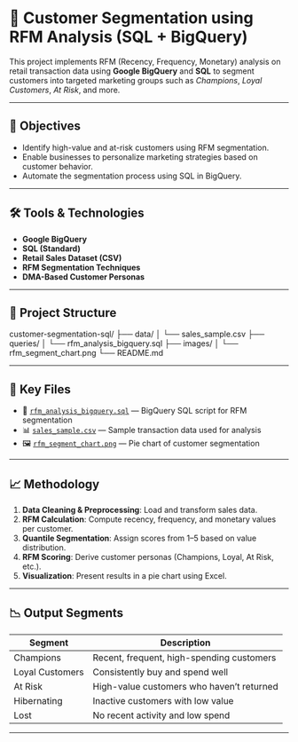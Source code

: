 # 🧩 Customer Segmentation using RFM Analysis (SQL + BigQuery)

This project implements RFM (Recency, Frequency, Monetary) analysis on retail transaction data using **Google BigQuery** and **SQL** to segment customers into targeted marketing groups such as *Champions*, *Loyal Customers*, *At Risk*, and more.

---

## 📌 Objectives

- Identify high-value and at-risk customers using RFM segmentation.
- Enable businesses to personalize marketing strategies based on customer behavior.
- Automate the segmentation process using SQL in BigQuery.

---

## 🛠️ Tools & Technologies

- **Google BigQuery**
- **SQL (Standard)**
- **Retail Sales Dataset (CSV)**
- **RFM Segmentation Techniques**
- **DMA-Based Customer Personas**

---

## 📂 Project Structure

customer-segmentation-sql/
├── data/
│ └── sales_sample.csv
├── queries/
│ └── rfm_analysis_bigquery.sql
├── images/
│ └── rfm_segment_chart.png
└── README.md


---

## 📁 Key Files

- 📄 [`rfm_analysis_bigquery.sql`](queries/rfm_analysis_bigquery.sql) — BigQuery SQL script for RFM segmentation
- 📊 [`sales_sample.csv`](data/sales_sample.csv) — Sample transaction data used for analysis
- 🖼️ [`rfm_segment_chart.png`](images/rfm_segment_chart.png) — Pie chart of customer segmentation

---

## 📈 Methodology

1. **Data Cleaning & Preprocessing**: Load and transform sales data.
2. **RFM Calculation**: Compute recency, frequency, and monetary values per customer.
3. **Quantile Segmentation**: Assign scores from 1–5 based on value distribution.
4. **RFM Scoring**: Derive customer personas (Champions, Loyal, At Risk, etc.).
5. **Visualization**: Present results in a pie chart using Excel.

---

## 📉 Output Segments

| Segment             | Description                                |
|---------------------|--------------------------------------------|
| Champions           | Recent, frequent, high-spending customers  |
| Loyal Customers     | Consistently buy and spend well            |
| At Risk             | High-value customers who haven’t returned  |
| Hibernating         | Inactive customers with low value          |
| Lost                | No recent activity and low spend           |

---




